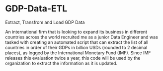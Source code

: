 # GDP-Data-ETL
Extract, Transfrom and Load GDP Data

An international firm that is looking to expand its business in different countries across the world recruited me as a junior Data Engineer and was tasked with creating an automated script that can extract the list of all countries in order of their GDPs in billion USDs (rounded to 2 decimal places), as logged by the International Monetary Fund (IMF). Since IMF releases this evaluation twice a year, this code will be used by the organization to extract the information as it is updated.

